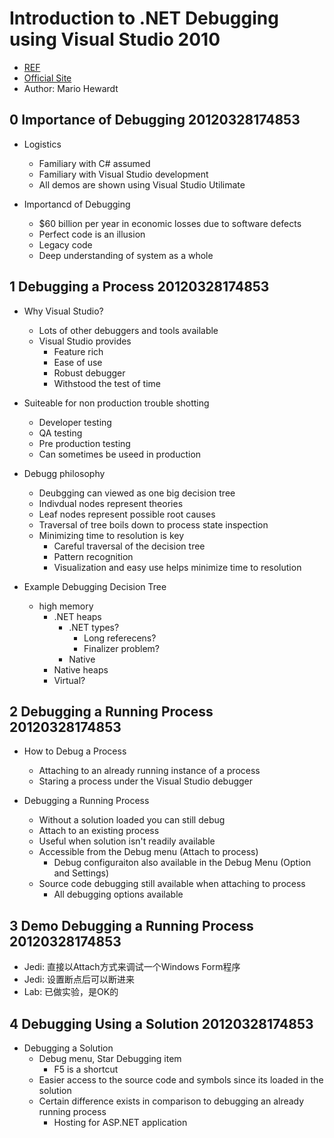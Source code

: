 # Introduction to .NET Debugging using Visual Studio 2010

* [REF](https://www.0daydown.com/03/518640.html)
* [Official Site](https://www.pluralsight.com/courses/vs-intro-dbg)
* Author: Mario Hewardt

## 0 Importance of Debugging 20120328174853

* Logistics
  * Familiary with C# assumed
  * Familiary with Visual Studio development
  * All demos are shown using Visual Studio Utilimate

* Importancd of Debugging
  * $60 billion per year in economic losses due to software defects
  * Perfect code is an illusion
  * Legacy code
  * Deep understanding of system as a whole

## 1 Debugging a Process 20120328174853

* Why Visual Studio?
  * Lots of other debuggers and tools available
  * Visual Studio provides
    * Feature rich
    * Ease of use
    * Robust debugger
    * Withstood the test of time

* Suiteable for non production trouble shotting
  * Developer testing
  * QA testing
  * Pre production testing
  * Can sometimes be useed in production

* Debugg philosophy
  * Deubgging can viewed as one big decision tree
  * Indivdual nodes represent theories
  * Leaf nodes represent possible root causes
  * Traversal of tree boils down to process state inspection
  * Minimizing time to resolution is key
    * Careful traversal of the decision tree
    * Pattern recognition
    * Visualization and easy use helps minimize time to resolution

* Example Debugging Decision Tree
  * high memory
    * .NET heaps
      * .NET types?
        * Long referecens?
        * Finalizer problem?
      * Native
    * Native heaps
    * Virtual?

## 2 Debugging a Running Process 20120328174853

* How to Debug a Process
  * Attaching to an already running instance of a process
  * Staring a process under the Visual Studio debugger

* Debugging a Running Process
  * Without a solution loaded you can still debug
  * Attach to an existing process
  * Useful when solution isn't readily available
  * Accessible from the Debug menu (Attach to process)
    * Debug configuraiton also available in the Debug Menu (Option and Settings)
  * Source code debugging still available when attaching to process
    * All debugging options available

## 3 Demo Debugging a Running Process 20120328174853

* Jedi: 直接以Attach方式来调试一个Windows Form程序
* Jedi: 设置断点后可以断进来
* Lab: 已做实验，是OK的

## 4 Debugging Using a Solution 20120328174853

* Debugging a Solution
  * Debug menu, Star Debugging item
    * F5 is a shortcut
  * Easier access to the source code and symbols since its loaded in the solution
  * Certain difference exists in comparison to debugging an already running process
    * Hosting for ASP.NET application
